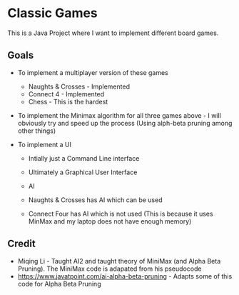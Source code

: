 # Classic Games

This is a Java Project where I want to implement different board games.

## Goals
- To implement a multiplayer version of these games
    - Naughts & Crosses - Implemented
    - Connect 4 - Implemented
    - Chess - This is the hardest

- To implement the Minimax algorithm for all three games above - I will obviously try and speed up the process (Using alph-beta pruning among other things)

- To implement a UI
    - Intially just a Command Line interface
    - Ultimately a Graphical User Interface
    
   - AI
    - Naughts & Crosses has AI which can be used
    - Connect Four has AI which is not used (This is because it uses MinMax and my laptop does not have enough memory)
    
## Credit
- Miqing Li - Taught AI2 and taught theory of MiniMax (and Alpha Beta Pruning).  The MiniMax code is adapated from his pseudocode
- https://www.javatpoint.com/ai-alpha-beta-pruning - Adapts some of this code for Alpha Beta Pruning
